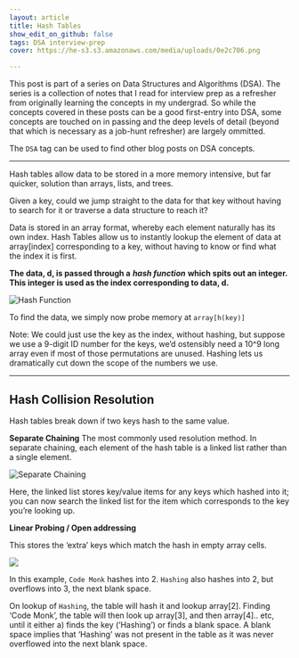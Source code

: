 ```yaml
---
layout: article
title: Hash Tables
show_edit_on_github: false
tags: DSA interview-prep
cover: https://he-s3.s3.amazonaws.com/media/uploads/0e2c706.png

---
```


This post is part of a series on Data Structures and Algorithms (DSA). The series is a collection of notes that I read for interview prep as a refresher from originally learning the concepts in my undergrad. So while the concepts covered in these posts can be a good first-entry into DSA, some concepts are touched on in passing and the deep levels of detail (beyond that which is necessary as a job-hunt refresher) are largely ommitted.

The `DSA` tag can be used to find other blog posts on DSA concepts.

---

Hash tables allow data to be stored in a more memory intensive, but far quicker, solution than arrays, lists, and trees.

Given a key, could we jump straight to the data for that key without having to search for it or traverse a data structure to reach it?

Data is stored in an array format, whereby each element naturally has its own index. Hash Tables allow us to instantly lookup the element of data at array[index] corresponding to a key, without having to know or find what the index it is first.

**The data, d, is passed through a** ***hash function*** **which spits out an integer. This integer is used as the index corresponding to data, d.**


![Hash Function](https://www.tutorialspoint.com/data_structures_algorithms/images/hash_function.jpg)


To find the data, we simply now probe memory at `array[h(key)]`

Note: We could just use the key as the index, without hashing, but suppose we use a 9-digit ID number for the keys, we’d ostensibly need a 10^9 long array even if most of those permutations are unused. Hashing lets us dramatically cut down the scope of the numbers we use.


----------


## Hash Collision Resolution

Hash tables break down if two keys hash to the same value.

**Separate Chaining**
The most commonly used resolution method. In separate chaining, each element of the hash table is a linked list rather than a single element.


![Separate Chaining](https://he-s3.s3.amazonaws.com/media/uploads/0e2c706.png)


Here, the linked list stores key/value items for any keys which hashed into it; you can now search the linked list for the item which corresponds to the key you’re looking up.

**Linear Probing / Open addressing**

This stores the ‘extra’ keys which match the hash in empty array cells.

![](https://he-s3.s3.amazonaws.com/media/uploads/9c56c0d.jpg)


In this example, `Code Monk` hashes into 2. `Hashing` also hashes into 2, but overflows into 3, the next blank space.

On lookup of `Hashing`, the table will hash it and lookup array[2]. Finding ‘Code Monk’, the table will then look up array[3], and then array[4].. etc, until it either a) finds the key (‘Hashing’) or finds a blank space. A blank space implies that ‘Hashing’ was not present in the table as it was never overflowed into the next blank space.



